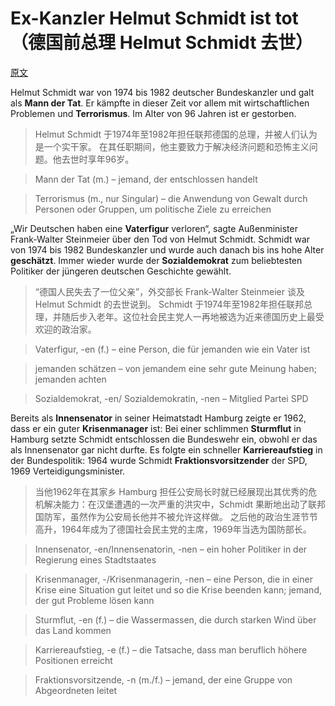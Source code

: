# Ex-Kanzler Helmut Schmidt ist tot（德国前总理 Helmut Schmidt 去世）
[原文](http://www.dw.com/de/ex-kanzler-helmut-schmidt-ist-tot/a-18843829)

Helmut Schmidt war von 1974 bis 1982 deutscher Bundeskanzler und galt als **Mann der Tat**. 
Er kämpfte in dieser Zeit vor allem mit wirtschaftlichen Problemen und **Terrorismus**. 
Im Alter von 96 Jahren ist er gestorben.

> Helmut Schmidt 于1974年至1982年担任联邦德国的总理，并被人们认为是一个实干家。
在其任职期间，他主要致力于解决经济问题和恐怖主义问题。他去世时享年96岁。

> Mann der Tat (m.) – jemand, der entschlossen handelt

> Terrorismus (m., nur Singular) – die Anwendung von Gewalt durch Personen oder Gruppen, 
um politische Ziele zu erreichen

„Wir Deutschen haben eine **Vaterfigur** verloren“, sagte Außenminister Frank-Walter Steinmeier über den Tod von Helmut Schmidt. 
Schmidt war von 1974 bis 1982 Bundeskanzler und wurde auch danach bis ins hohe Alter **geschätzt**. 
Immer wieder wurde der **Sozialdemokrat** zum beliebtesten Politiker der jüngeren deutschen Geschichte gewählt.

> “德国人民失去了一位父亲”，外交部长 Frank-Walter Steinmeier 谈及 Helmut Schmidt 的去世说到。
Schmidt 于1974年至1982年担任联邦总理，并随后步入老年。这位社会民主党人一再地被选为近来德国历史上最受欢迎的政治家。

> Vaterfigur, -en (f.) – eine Person, die für jemanden wie ein Vater ist

> jemanden schätzen – von jemandem eine sehr gute Meinung haben; jemanden achten

> Sozialdemokrat, -en/ Sozialdemokratin, -nen – Mitglied Partei SPD

Bereits als **Innensenator** in seiner Heimatstadt Hamburg zeigte er 1962, 
dass er ein guter **Krisenmanager** ist: 
Bei einer schlimmen **Sturmflut** in Hamburg setzte Schmidt entschlossen die Bundeswehr ein, 
obwohl er das als Innensenator gar nicht durfte. Es folgte ein schneller **Karriereaufstieg** in der Bundespolitik: 
1964 wurde Schmidt **Fraktionsvorsitzender** der SPD, 1969 Verteidigungsminister.

> 当他1962年在其家乡 Hamburg 担任公安局长时就已经展现出其优秀的危机解决能力：在汉堡遭遇的一次严重的洪灾中，Schmidt 果断地出动了联邦国防军，虽然作为公安局长他并不被允许这样做。
之后他的政治生涯节节高升，1964年成为了德国社会民主党的主席，1969年当选为国防部长。

> Innensenator, -en/Innensenatorin, -nen – ein hoher Politiker in der Regierung eines Stadtstaates

> Krisenmanager, -/Krisenmanagerin, -nen – eine Person, die in einer Krise eine Situation gut leitet und so die Krise beenden kann; jemand, der gut Probleme lösen kann

> Sturmflut, -en (f.) – die Wassermassen, die durch starken Wind über das Land kommen

> Karriereaufstieg, -e (f.) – die Tatsache, dass man beruflich höhere Positionen erreicht

> Fraktionsvorsitzende, -n (m./f.) – jemand, der eine Gruppe von Abgeordneten leitet